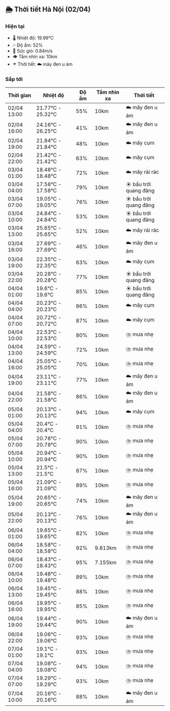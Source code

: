 ## 🌦️ Thời tiết Hà Nội (02/04)

### Hiện tại

- 🌡️ Nhiệt độ: 19.99℃
- 💦 Độ ẩm: 52%
- 💨 Sức gió: 0.84m/s
- 👁️ Tầm nhìn xa: 10km
- ☂️ Thời tiết: ☁️ mây đen u ám

### Sắp tới

| Thời gian | Nhiệt độ | Độ ẩm | Tầm nhìn xa | Thời tiết |
| --- | --- | --- | --- | --- |
| 02/04 13:00 | 21.77℃ - 25.32℃ | 55% | 10km | ☁️ mây đen u ám |
| 02/04 16:00 | 24.16℃ - 26.25℃ | 41% | 10km | ☁️ mây đen u ám |
| 02/04 19:00 | 21.84℃ - 21.84℃ | 48% | 10km | ☁️ mây cụm |
| 02/04 22:00 | 21.42℃ - 21.42℃ | 63% | 10km | ☁️ mây cụm |
| 03/04 01:00 | 18.48℃ - 18.48℃ | 72% | 10km | ☁️ mây rải rác |
| 03/04 04:00 | 17.58℃ - 17.58℃ | 79% | 10km | ☀️ bầu trời quang đãng |
| 03/04 07:00 | 19.05℃ - 19.05℃ | 76% | 10km | ☀️ bầu trời quang đãng |
| 03/04 10:00 | 24.84℃ - 24.84℃ | 53% | 10km | ☀️ bầu trời quang đãng |
| 03/04 13:00 | 25.65℃ - 25.65℃ | 52% | 10km | ☁️ mây rải rác |
| 03/04 16:00 | 27.69℃ - 27.69℃ | 46% | 10km | ☁️ mây đen u ám |
| 03/04 19:00 | 22.35℃ - 22.35℃ | 63% | 10km | ☁️ mây cụm |
| 03/04 22:00 | 20.28℃ - 20.28℃ | 77% | 10km | ☀️ bầu trời quang đãng |
| 04/04 01:00 | 19.6℃ - 19.6℃ | 85% | 10km | ☀️ bầu trời quang đãng |
| 04/04 04:00 | 20.23℃ - 20.23℃ | 86% | 10km | ☁️ mây cụm |
| 04/04 07:00 | 20.72℃ - 20.72℃ | 87% | 10km | ☁️ mây cụm |
| 04/04 10:00 | 22.53℃ - 22.53℃ | 80% | 10km | ⛈️ mưa nhẹ |
| 04/04 13:00 | 24.59℃ - 24.59℃ | 72% | 10km | ⛈️ mưa nhẹ |
| 04/04 16:00 | 25.05℃ - 25.05℃ | 70% | 10km | ⛈️ mưa nhẹ |
| 04/04 19:00 | 23.11℃ - 23.11℃ | 77% | 10km | ☁️ mây đen u ám |
| 04/04 22:00 | 21.58℃ - 21.58℃ | 86% | 10km | ☁️ mây đen u ám |
| 05/04 01:00 | 20.13℃ - 20.13℃ | 94% | 10km | ☁️ mây cụm |
| 05/04 04:00 | 20.4℃ - 20.4℃ | 91% | 10km | ⛈️ mưa nhẹ |
| 05/04 07:00 | 20.78℃ - 20.78℃ | 90% | 10km | ⛈️ mưa nhẹ |
| 05/04 10:00 | 20.94℃ - 20.94℃ | 90% | 10km | ⛈️ mưa nhẹ |
| 05/04 13:00 | 21.5℃ - 21.5℃ | 87% | 10km | ⛈️ mưa nhẹ |
| 05/04 16:00 | 21.09℃ - 21.09℃ | 89% | 10km | ⛈️ mưa nhẹ |
| 05/04 19:00 | 20.65℃ - 20.65℃ | 74% | 10km | ☁️ mây đen u ám |
| 05/04 22:00 | 20.13℃ - 20.13℃ | 76% | 10km | ☁️ mây đen u ám |
| 06/04 01:00 | 19.65℃ - 19.65℃ | 82% | 10km | ⛈️ mưa nhẹ |
| 06/04 04:00 | 18.58℃ - 18.58℃ | 92% | 9.813km | ⛈️ mưa nhẹ |
| 06/04 07:00 | 18.43℃ - 18.43℃ | 95% | 7.155km | ⛈️ mưa nhẹ |
| 06/04 10:00 | 19.48℃ - 19.48℃ | 89% | 10km | ⛈️ mưa nhẹ |
| 06/04 13:00 | 19.45℃ - 19.45℃ | 88% | 10km | ⛈️ mưa nhẹ |
| 06/04 16:00 | 19.95℃ - 19.95℃ | 85% | 10km | ⛈️ mưa nhẹ |
| 06/04 19:00 | 19.44℃ - 19.44℃ | 90% | 10km | ☁️ mây đen u ám |
| 06/04 22:00 | 19.06℃ - 19.06℃ | 93% | 10km | ⛈️ mưa nhẹ |
| 07/04 01:00 | 19.1℃ - 19.1℃ | 93% | 10km | ⛈️ mưa nhẹ |
| 07/04 04:00 | 19.08℃ - 19.08℃ | 94% | 10km | ⛈️ mưa nhẹ |
| 07/04 07:00 | 19.29℃ - 19.29℃ | 93% | 10km | ⛈️ mưa nhẹ |
| 07/04 10:00 | 20.16℃ - 20.16℃ | 88% | 10km | ☁️ mây đen u ám |

